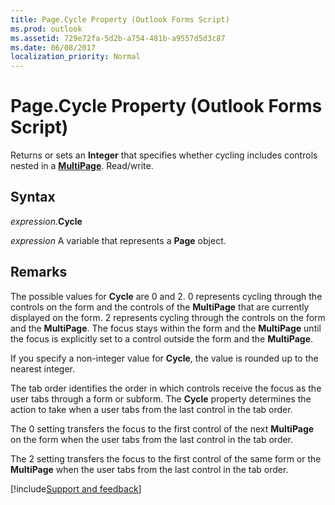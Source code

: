 ```yaml
---
title: Page.Cycle Property (Outlook Forms Script)
ms.prod: outlook
ms.assetid: 729e72fa-5d2b-a754-481b-a9557d5d3c87
ms.date: 06/08/2017
localization_priority: Normal
---
```



# Page.Cycle Property (Outlook Forms Script)

Returns or sets an **Integer** that specifies whether cycling includes controls nested in a **[MultiPage](Outlook.multipage.md)**. Read/write.


## Syntax

_expression_.**Cycle**

_expression_ A variable that represents a  **Page** object.


## Remarks

The possible values for  **Cycle** are 0 and 2. 0 represents cycling through the controls on the form and the controls of the **MultiPage** that are currently displayed on the form. 2 represents cycling through the controls on the form and the **MultiPage**. The focus stays within the form and the  **MultiPage** until the focus is explicitly set to a control outside the form and the **MultiPage**.

If you specify a non-integer value for  **Cycle**, the value is rounded up to the nearest integer.

The tab order identifies the order in which controls receive the focus as the user tabs through a form or subform. The  **Cycle** property determines the action to take when a user tabs from the last control in the tab order.

The 0 setting transfers the focus to the first control of the next  **MultiPage** on the form when the user tabs from the last control in the tab order.

The 2 setting transfers the focus to the first control of the same form or the  **MultiPage** when the user tabs from the last control in the tab order.

[!include[Support and feedback](~/includes/feedback-boilerplate.md)]